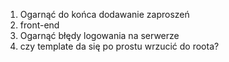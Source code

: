 1. Ogarnąć do końca dodawanie zaproszeń
2. front-end
3. Ogarnąć błędy logowania na serwerze
4. czy template da się po prostu wrzucić do roota?